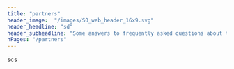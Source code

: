 ```yaml
--- 
title: "partners" 
header_image:  "/images/S0_web_header_16x9.svg"
header_headline: "sd"
header_subheadline: "Some answers to frequently asked questions about the suburb zero ACT plan."
hPages: "/partners"
---  
```


scs